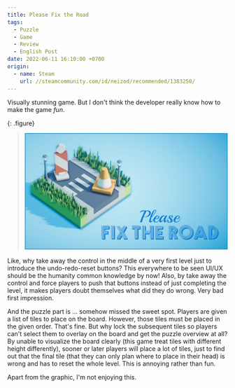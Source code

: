 ```yaml
---
title: Please Fix the Road
tags:
  - Puzzle
  - Game
  - Review
  - English Post
date: 2022-06-11 16:10:00 +0700
origin:
  - name: Steam
    url: //steamcommunity.com/id/neizod/recommended/1383250/
---
```


Visually stunning game. But I don't think the developer really know how to make the game *fun*.

{: .figure}
> ![](/images/game/cover/please-fix-the-road.jpg)

Like, why take away the control in the middle of a very first level just to introduce the undo-redo-reset buttons? This everywhere to be seen UI/UX should be the humanity common knowledge by now! Also, by take away the control and force players to push that buttons instead of just completing the level, it makes players doubt themselves what did they do wrong. Very bad first impression.

And the puzzle part is ... somehow missed the sweet spot. Players are given a list of tiles to place on the board. However, those tiles must be placed in the given order. That's fine. But why lock the subsequent tiles so players can't select them to overlay on the board and get the puzzle overview at all? By unable to visualize the board clearly (this game treat tiles with different height differently), sooner or later players will place a lot of tiles, just to find out that the final tile (that they can only plan where to place in their head) is wrong and has to reset the whole level. This is annoying rather than fun.

Apart from the graphic, I'm not enjoying this.